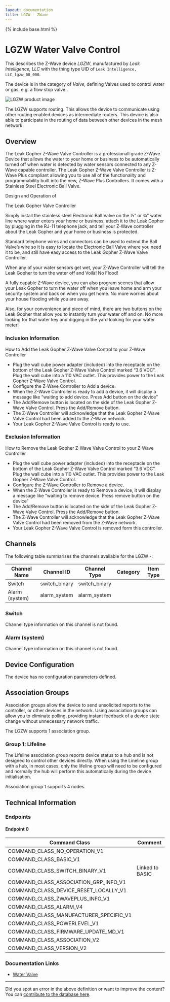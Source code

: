 ```yaml
---
layout: documentation
title: LGZW - ZWave
---
```


{% include base.html %}

# LGZW Water Valve Control
This describes the Z-Wave device *LGZW*, manufactured by *Leak Intelligence, LLC* with the thing type UID of ```Leak Intelligence, LLC_lgzw_00_000```.

The device is in the category of *Valve*, defining Valves used to control water or gas. e.g. a flow stop valve..

![LGZW product image](https://opensmarthouse.org/assets/zwave/attachments/1063/wall-mount-water-heater.jpg)


The LGZW supports routing. This allows the device to communicate using other routing enabled devices as intermediate routers.  This device is also able to participate in the routing of data between other devices in the mesh network.

## Overview

The Leak Gopher Z-Wave Valve Controller is a professionall grade Z-Wave Device that allows the water to your home or business to be automatically turned off when water is detected by water sensors connected to any Z-Wave capable controller. The Leak Gopher Z-Wave Valve Controller is Z-Wave Plus compliant allowing you to use all of the functionality and programmability built into the new, Z-Wave Plus Controllers. It comes with a Stainless Steel Electronic Ball Valve.

Design and Operation of 

The Leak Gopher Valve Controller

Simply install the stainless steel Electronic Ball Valve on the ½” or ¾” water line where water enters your home or business, attach it to the Leak Gopher by plugging in the RJ-11 telephone jack, and tell your Z-Wave controller about the Leak Gopher and your home or business is protected. 

Standard telephone wires and connectors can be used to extend the Ball Valve’s wire so it is easy to locate the Electronic Ball Valve where you need it to be, and still have easy access to the Leak Gopher Z-Wave Valve Controller. 

When any of your water sensors get wet, your Z-Wave Controller will tell the Leak Gopher to turn the water off and Voilà! No Flood!

A fully capable Z-Wave device, you can also program scenes that allow your Leak Gopher to turn the water off when you leave home and arm your security system and back on when you get home. No more worries about your house flooding while you are away.

Also, for your convenience and piece of mind, there are two buttons on the Leak Gopher that allow you to instantly turn your water off and on. No more looking for that water key and digging in the yard looking for your water meter!

### Inclusion Information

How to Add the Leak Gopher Z-Wave Valve Control to your Z-Wave Controller

  * Plug the wall cube power adapter (included) into the receptacle on the bottom of the Leak Gopher Z-Wave Valve Control marked “3.6 VDC”. Plug the wall cube into a 110 VAC outlet. This provides power to the Leak Gopher Z-Wave Valve Control.
  * Configure the Z-Wave Controller to Add a device. 
  * When the Z-Wave Controller is ready to add a device, it will display a message like “waiting to add device. Press Add button on the device”
  * The Add/Remove button is located on the side of the Leak Gopher Z-Wave Valve Control. Press the Add/Remove button.
  * The Z-Wave Controller will acknowledge that the Leak Gopher Z-Wave Valve Control had been added to the Z-Wave network.
  * Your Leak Gopher Z-Wave Valve Control is ready to use.

### Exclusion Information

How to Remove the Leak Gopher Z-Wave Valve Control to your Z-Wave Controller

  * Plug the wall cube power adapter (included) into the receptacle on the bottom of the Leak Gopher Z-Wave Valve Control marked “3.6 VDC”. Plug the wall cube into a 110 VAC outlet. This provides power to the Leak Gopher Z-Wave Valve Control.
  * Configure the Z-Wave Controller to Remove a device. 
  * When the Z-Wave Controller is ready to Remove a device, it will display a message like “waiting to remove device. Press remove button on the device”
  * The Add/Remove button is located on the side of the Leak Gopher Z-Wave Valve Control. Press the Add/Remove button. 
  * The Z-Wave Controller will acknowledge that the Leak Gopher Z-Wave Valve Control had been removed from the Z-Wave network.
  * Your Leak Gopher Z-Wave Valve Control is removed form this controller.

## Channels

The following table summarises the channels available for the LGZW -:

| Channel Name | Channel ID | Channel Type | Category | Item Type |
|--------------|------------|--------------|----------|-----------|
| Switch | switch_binary | switch_binary |  |  | 
| Alarm (system) | alarm_system | alarm_system |  |  | 

### Switch
Channel type information on this channel is not found.

### Alarm (system)
Channel type information on this channel is not found.



## Device Configuration

The device has no configuration parameters defined.

## Association Groups

Association groups allow the device to send unsolicited reports to the controller, or other devices in the network. Using association groups can allow you to eliminate polling, providing instant feedback of a device state change without unnecessary network traffic.

The LGZW supports 1 association group.

### Group 1: Lifeline

The Lifeline association group reports device status to a hub and is not designed to control other devices directly. When using the Lineline group with a hub, in most cases, only the lifeline group will need to be configured and normally the hub will perform this automatically during the device initialisation.

Association group 1 supports 4 nodes.

## Technical Information

### Endpoints

#### Endpoint 0

| Command Class | Comment |
|---------------|---------|
| COMMAND_CLASS_NO_OPERATION_V1| |
| COMMAND_CLASS_BASIC_V1| |
| COMMAND_CLASS_SWITCH_BINARY_V1| Linked to BASIC|
| COMMAND_CLASS_ASSOCIATION_GRP_INFO_V1| |
| COMMAND_CLASS_DEVICE_RESET_LOCALLY_V1| |
| COMMAND_CLASS_ZWAVEPLUS_INFO_V1| |
| COMMAND_CLASS_ALARM_V4| |
| COMMAND_CLASS_MANUFACTURER_SPECIFIC_V1| |
| COMMAND_CLASS_POWERLEVEL_V1| |
| COMMAND_CLASS_FIRMWARE_UPDATE_MD_V1| |
| COMMAND_CLASS_ASSOCIATION_V2| |
| COMMAND_CLASS_VERSION_V2| |

### Documentation Links

* [Water Valve](https://www.opensmarthouse.org/zwavedatabase/1063/50020-LGZW-2-Leak-Gopher-Z-Wave-Plus-Instructions-5VDC.pdf)

---

Did you spot an error in the above definition or want to improve the content?
You can [contribute to the database here](https://www.opensmarthouse.org/zwavedatabase/1063).
